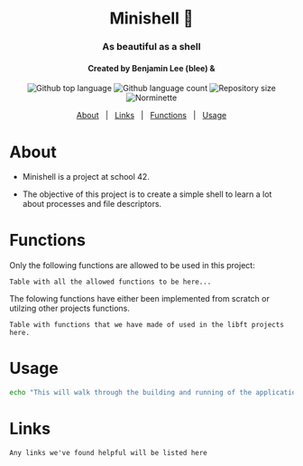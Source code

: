 <h1 align="center">Minishell  🐚</h1>
<h3 align="center">As beautiful as a shell</h3>
<h4 align="center">Created by Benjamin Lee (blee) & </h4>
<p align="center">
  <img alt="Github top language" src="https://img.shields.io/github/languages/top/BenjaminLee-boop/minishell?color=3de069">

  <img alt="Github language count" src="https://img.shields.io/github/languages/count/BenjaminLee-boop/minishell?color=3de069">

  <img alt="Repository size" src="https://img.shields.io/github/repo-size/BenjaminLee-boop/minishell?color=3de069">

  <img alt="Norminette" src="https://github.com/BenjaminLee-boop/minishell/actions/workflows/nrom.yml/badge.svg?event=push">
</p>


<p align="center">
  <a href="#about">About</a> &#xa0; | &#xa0;
  <a href="#links">Links</a> &#xa0; | &#xa0;
  <a href="#functions">Functions</a> &#xa0; | &#xa0;
  <a href="#usage">Usage</a>
</p>

# About
- Minishell is a project at school 42.

- The objective of this project is to create a simple shell to learn a lot about processes and file descriptors.

# Functions
Only the following functions are allowed to be used in this project:

```
Table with all the allowed functions to be here...
```

The folowing functions have either been implemented from scratch or utilzing other projects functions.
```
Table with functions that we have made of used in the libft projects here. 
```

# Usage

```bash
echo "This will walk through the building and running of the application"
```

# Links
```
Any links we've found helpful will be listed here
```
